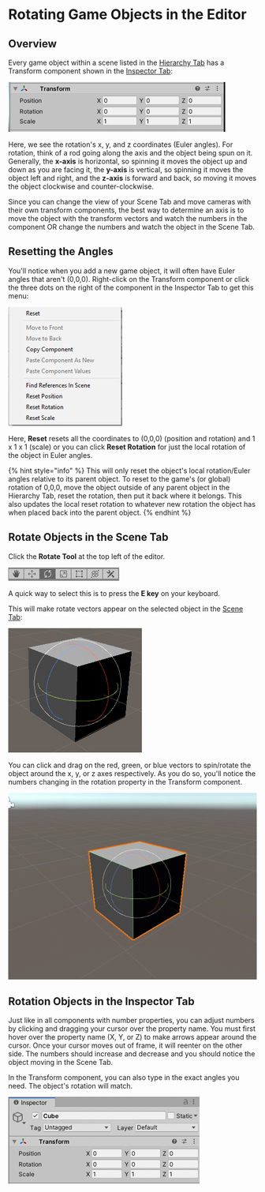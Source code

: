 # Rotating Game Objects in the Editor

## Overview

Every game object within a scene listed in the [Hierarchy Tab](../../the-unity-interface/the-tabs/hierarchy-tab.md) has a Transform component shown in the [Inspector Tab](../../the-unity-interface/the-tabs/inspector-tab.md):

![](../../.gitbook/assets/image%20%28160%29.png)

Here, we see the rotation's x, y, and z coordinates \(Euler angles\). For rotation, think of a rod going along the axis and the object being spun on it. Generally, the **x-axis** is horizontal, so spinning it moves the object up and down as you are facing it, the **y-axis** is vertical, so spinning it moves the object left and right, and the **z-axis** is forward and back, so moving it moves the object clockwise and counter-clockwise. 

Since you can change the view of your Scene Tab and move cameras with their own transform components, the best way to determine an axis is to move the object with the transform vectors and watch the numbers in the component OR change the numbers and watch the object in the Scene Tab.

## Resetting the Angles

You'll notice when you add a new game object, it will often have Euler angles that aren't \(0,0,0\). Right-click on the Transform component or click the three dots on the right of the component in the Inspector Tab to get this menu:

![](../../.gitbook/assets/image%20%28159%29.png)

Here, **Reset** resets all the coordinates to \(0,0,0\) \(position and rotation\) and 1 x 1 x 1 \(scale\) or you can click **Reset Rotation** for just the local rotation of the object in Euler angles.

{% hint style="info" %}
This will only reset the object's local rotation/Euler angles relative to its parent object. To reset to the game's \(or global\) rotation of 0,0,0, move the object outside of any parent object in the Hierarchy Tab, reset the rotation, then put it back where it belongs. This also updates the local reset rotation to whatever new rotation the object has when placed back into the parent object.
{% endhint %}

## Rotate Objects in the Scene Tab

Click the **Rotate Tool** at the top left of the editor.

![](../../.gitbook/assets/image%20%28166%29.png)

A quick way to select this is to press the **E key** on your keyboard.

This will make rotate vectors appear on the selected object in the [Scene Tab](../../the-unity-interface/the-tabs/scene-tab.md):

![](../../.gitbook/assets/image%20%28167%29.png)

You can click and drag on the red, green, or blue vectors to spin/rotate the object around the x, y, or z axes respectively. As you do so, you'll notice the numbers changing in the rotation property in the Transform component.

![Click and drag a circle to rotate the object along the axis.](../../.gitbook/assets/rotatetoolhandles_01.gif)

## Rotation Objects in the Inspector Tab

Just like in all components with number properties, you can adjust numbers by clicking and dragging your cursor over the property name. You must first hover over the property name \(X, Y, or Z\) to make arrows appear around the cursor. Once your cursor moves out of frame, it will reenter on the other side. The numbers should increase and decrease and you should notice the object moving in the Scene Tab.

In the Transform component, you can also type in the exact angles you need. The object's rotation will match.

![Click and drag left and right over the axis label to update the value or type in coordinates.](../../.gitbook/assets/rotateinspectortab.gif)

